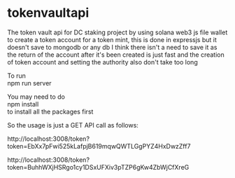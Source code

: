 # tokenvaultapi

The token vault api for DC staking project by using solana web3 js file wallet to create a token account
for a token mint, this is done in expressjs but it doesn't save to mongodb or any db
I think there isn't a need to save it as the return of the account after it's been created is just fast
and the creation of token account and setting the authority also don't take too long

To run <br/>
npm run server


You may need to do<br/> 
npm install 
<br/>to install all the packages first


So the usage is just a GET API call as follows:

http://localhost:3008/token?token=EbXx7pFwi525kLafpjB619mqwQWTLGgPYZ4HxDwzZff7

http://localhost:3008/token?token=BuhhWXjHSRgo1cy1DSxUFXiv3pTZP6gKw4ZbWjCfXreG


